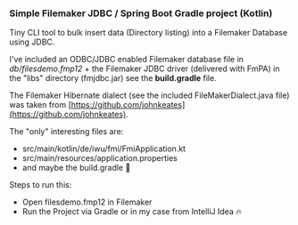 ### Simple Filemaker JDBC / Spring Boot Gradle project (Kotlin)

Tiny CLI tool to bulk insert data (Directory listing) into a Filemaker Database using JDBC.

I've included an ODBC/JDBC enabled Filemaker database file in _db/filesdemo.fmp12_ + the Filemaker JDBC driver (delivered with FmPA) in the "libs" directory (fmjdbc.jar) see the **build.gradle** file.

The Filemaker Hibernate dialect (see the included FileMakerDialect.java file) was taken from [https://github.com/johnkeates](https://github.com/johnkeates).

The "only" interesting files are:

- src/main/kotlin/de/iwu/fmi/FmiApplication.kt
- src/main/resources/application.properties
- and maybe the build.gradle 🙂

Steps to run this:

- Open filesdemo.fmp12 in Filemaker
- Run the Project via Gradle or in my case from IntelliJ Idea 🔥
